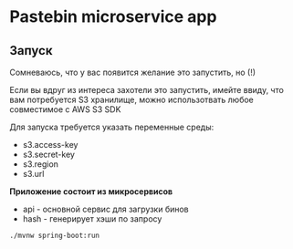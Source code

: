 # Pastebin microservice app
## Запуск
Сомневаюсь, что у вас появится желание это запустить, но (!)

Если вы вдруг из интереса захотели это запустить, имейте ввиду, что вам потребуется S3 хранилище, можно использотвать любое совместимое c AWS S3 SDK 

Для запуска требуется указать переменные среды:
- s3.access-key
- s3.secret-key
- s3.region
- s3.url

**Приложение состоит из микросервисов**
- api - основной сервис для загрузки бинов
- hash - генерирует хэши по запросу

```text
./mvnw spring-boot:run
```
